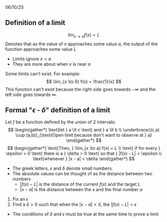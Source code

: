 06/10/25
## Definition of a limit
$$
\lim_{x \to a} f(x) = L
$$
Denotes that as the value of $x$ approaches some value $a$, the output of the function approaches some value $L$

- Limits ignore $x=a$
- They are more about when $x$ is near $a$

Some limits can't exist. For example:
$$
\lim_{x \to 0} f(x) = \frac{1}{x}
$$
This function can't exist because the right side goes towards $-\infty$ and the left side goes towards $\infty$.

## Formal "$\epsilon$ - $\delta$" definition of a limit

Let $f$ be a function defined by the union of 2 intervals:
$$
\begin{gather*}
\text{let } a \lt c \text{ and } a \lt b \\
\underbrace{(c,a) \cup (a,b)}_{\text{Open limit because don't want to observe at } a}
\end{gather*}
$$
$$
\begin{gather*}
\text{Then, } \lim_{x \to a} f(x) = L \\
\text{ if for every } \epsilon > 0 \text{ there is a } \delta > 0 \text{ so that } |f(x) - L| < \epsilon \\
\text{whenever } |x - a| < \delta
\end{gather*}
$$
- The greek letters, $\epsilon$ and $\delta$ denote small numbers.
- The absolute values can be thought of as the distance between two numbers
	- $|f(x) - L|$ is the distance of the current $f(x)$ and the target $L$
	- $|x - a|$ is the distance between the $x$ and the final number $a$

1. Fix an $\epsilon$
2. Find a $\delta > 0$ such that when the $|x - a| < \delta$, the $|f(x) - L| < \epsilon$

- The conditions of $\delta$ and $\epsilon$ must be true at the same time to prove a limit